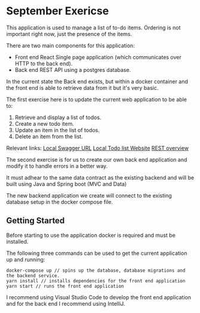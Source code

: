 # September Exericse

This application is used to manage a list of to-do items. Ordering is not important right now, just the presence of the items.

There are two main components for this application:
* Front end React Single page application (which communicates over HTTP to the back end).
* Back end REST API using a postgres database.


In the current state the Back end exists, but within a docker container and the front end is able to retrieve data from it but it's very basic.

The first exercise here is to update the current web application to be able to:
1. Retrieve and display a list of todos.
2. Create a new todo item.
3. Update an item in the list of todos.
4. Delete an item from the list.

Relevant links:
[Local Swagger URL](http://localhost/swagger/index.html)
[Local Todo list Website](http://localhost:3000/)
[REST overview](https://restfulapi.net/)

The second exercise is for us to create our own back end application and modify it to handle errors in a better way.

It must adhear to the same data contract as the existing backend and will be built using Java and Spring boot (MVC and Data)

The new backend application we create will connect to the existing database setup in the docker compose file.


## Getting Started

Before starting to use the application docker is required and must be installed.

The following three commands can be used to get the current application up and running:

```
docker-compose up // spins up the database, database migrations and the backend service.
yarn install // installs dependencies for the front end application
yarn start // runs the front end application
```

I recommend using Visual Studio Code to develop the front end application and for the back end I recommend using IntelliJ.
